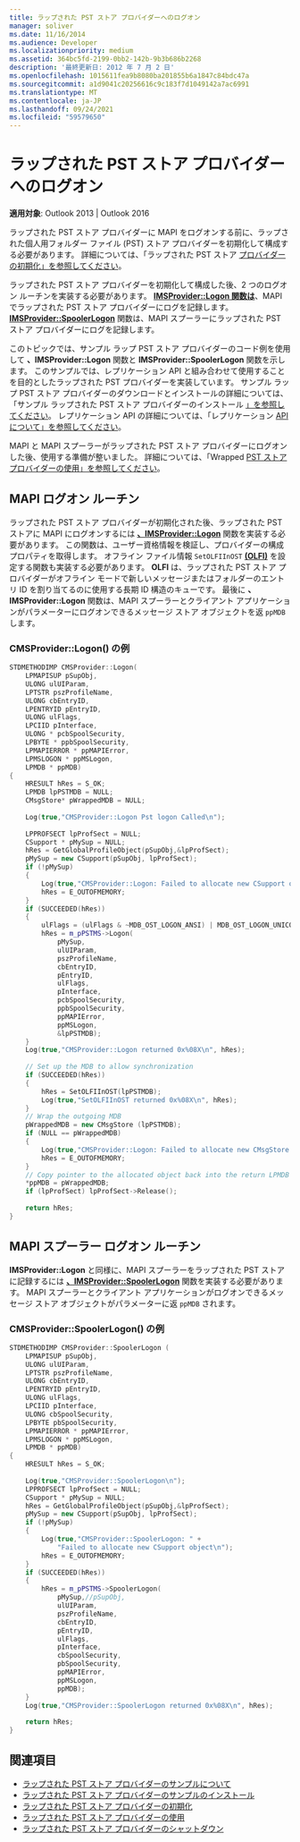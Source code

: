 ```yaml
---
title: ラップされた PST ストア プロバイダーへのログオン
manager: soliver
ms.date: 11/16/2014
ms.audience: Developer
ms.localizationpriority: medium
ms.assetid: 364bc5fd-2199-0bb2-142b-9b3b686b2268
description: '最終更新日: 2012 年 7 月 2 日'
ms.openlocfilehash: 1015611fea9b8080ba201855b6a1847c84bdc47a
ms.sourcegitcommit: a1d9041c20256616c9c183f7d1049142a7ac6991
ms.translationtype: MT
ms.contentlocale: ja-JP
ms.lasthandoff: 09/24/2021
ms.locfileid: "59579650"
---
```

# <a name="logging-on-to-a-wrapped-pst-store-provider"></a>ラップされた PST ストア プロバイダーへのログオン

**適用対象**: Outlook 2013 | Outlook 2016 
  
ラップされた PST ストア プロバイダーに MAPI をログオンする前に、ラップされた個人用フォルダー ファイル (PST) ストア プロバイダーを初期化して構成する必要があります。 詳細については、「ラップされた PST ストア [プロバイダーの初期化」を参照してください](initializing-a-wrapped-pst-store-provider.md)。
  
ラップされた PST ストア プロバイダーを初期化して構成した後、2 つのログオン ルーチンを実装する必要があります。 **[IMSProvider::Logon 関数は](imsprovider-logon.md)**、MAPI でラップされた PST ストア プロバイダーにログを記録します。 **[IMSProvider::SpoolerLogon](imsprovider-spoolerlogon.md)** 関数は、MAPI スプーラーにラップされた PST ストア プロバイダーにログを記録します。 
  
このトピックでは、サンプル ラップ PST ストア プロバイダーのコード例を使用して **、IMSProvider::Logon** 関数と **IMSProvider::SpoolerLogon** 関数を示します。 このサンプルでは、レプリケーション API と組み合わせて使用することを目的としたラップされた PST プロバイダーを実装しています。 サンプル ラップ PST ストア プロバイダーのダウンロードとインストールの詳細については、「サンプル ラップされた PST ストア プロバイダーのインストール [」を参照してください](installing-the-sample-wrapped-pst-store-provider.md)。 レプリケーション API の詳細については、「レプリケーション [API について」を参照してください](about-the-replication-api.md)。
  
MAPI と MAPI スプーラーがラップされた PST ストア プロバイダーにログオンした後、使用する準備が整いました。 詳細については、「Wrapped [PST ストア プロバイダーの使用」を参照してください](using-a-wrapped-pst-store-provider.md)。
  
## <a name="mapi-logon-routine"></a>MAPI ログオン ルーチン

ラップされた PST ストア プロバイダーが初期化された後、ラップされた PST ストアに MAPI にログオンするには **[、IMSProvider::Logon](imsprovider-logon.md)** 関数を実装する必要があります。 この関数は、ユーザー資格情報を検証し、プロバイダーの構成プロパティを取得します。 オフライン ファイル情報  `SetOLFIInOST` **[(OLFI)](olfi.md)** を設定する関数も実装する必要があります。 **OLFI** は、ラップされた PST ストア プロバイダーがオフライン モードで新しいメッセージまたはフォルダーのエントリ ID を割り当てるのに使用する長期 ID 構造のキューです。 最後に **、IMSProvider::Logon** 関数は、MAPI スプーラーとクライアント アプリケーションがパラメーターにログオンできるメッセージ ストア オブジェクトを返  `ppMDB` します。 
  
### <a name="cmsproviderlogon-example"></a>CMSProvider::Logon() の例

```cpp
STDMETHODIMP CMSProvider::Logon( 
    LPMAPISUP pSupObj, 
    ULONG ulUIParam, 
    LPTSTR pszProfileName, 
    ULONG cbEntryID, 
    LPENTRYID pEntryID, 
    ULONG ulFlags, 
    LPCIID pInterface, 
    ULONG * pcbSpoolSecurity, 
    LPBYTE * ppbSpoolSecurity, 
    LPMAPIERROR * ppMAPIError, 
    LPMSLOGON * ppMSLogon, 
    LPMDB * ppMDB) 
{ 
    HRESULT hRes = S_OK; 
    LPMDB lpPSTMDB = NULL; 
    CMsgStore* pWrappedMDB = NULL; 
 
    Log(true,"CMSProvider::Logon Pst logon Called\n"); 
 
    LPPROFSECT lpProfSect = NULL; 
    CSupport * pMySup = NULL; 
    hRes = GetGlobalProfileObject(pSupObj,&lpProfSect); 
    pMySup = new CSupport(pSupObj, lpProfSect); 
    if (!pMySup) 
    { 
        Log(true,"CMSProvider::Logon: Failed to allocate new CSupport object\n"); 
        hRes = E_OUTOFMEMORY; 
    } 
    if (SUCCEEDED(hRes)) 
    { 
        ulFlags = (ulFlags & ~MDB_OST_LOGON_ANSI) | MDB_OST_LOGON_UNICODE; 
        hRes = m_pPSTMS->Logon( 
            pMySup, 
            ulUIParam,  
            pszProfileName,  
            cbEntryID, 
            pEntryID,  
            ulFlags,  
            pInterface,  
            pcbSpoolSecurity, 
            ppbSpoolSecurity,  
            ppMAPIError,  
            ppMSLogon,  
            &lpPSTMDB); 
    } 
    Log(true,"CMSProvider::Logon returned 0x%08X\n", hRes); 
 
    // Set up the MDB to allow synchronization 
    if (SUCCEEDED(hRes)) 
    { 
        hRes = SetOLFIInOST(lpPSTMDB); 
        Log(true,"SetOLFIInOST returned 0x%08X\n", hRes); 
    } 
    // Wrap the outgoing MDB 
    pWrappedMDB = new CMsgStore (lpPSTMDB); 
    if (NULL == pWrappedMDB) 
    { 
        Log(true,"CMSProvider::Logon: Failed to allocate new CMsgStore object\n"); 
        hRes = E_OUTOFMEMORY; 
    } 
    // Copy pointer to the allocated object back into the return LPMDB object pointer 
    *ppMDB = pWrappedMDB; 
    if (lpProfSect) lpProfSect->Release(); 
 
    return hRes; 
}
```

## <a name="mapi-spooler-logon-routine"></a>MAPI スプーラー ログオン ルーチン

**IMSProvider::Logon** と同様に、MAPI スプーラーをラップされた PST ストアに記録するには **[、IMSProvider::SpoolerLogon](imsprovider-spoolerlogon.md)** 関数を実装する必要があります。 MAPI スプーラーとクライアント アプリケーションがログオンできるメッセージ ストア オブジェクトがパラメーターに返  `ppMDB` されます。 
  
### <a name="cmsproviderspoolerlogon-example"></a>CMSProvider::SpoolerLogon() の例

```cpp
STDMETHODIMP CMSProvider::SpoolerLogon ( 
    LPMAPISUP pSupObj, 
    ULONG ulUIParam, 
    LPTSTR pszProfileName, 
    ULONG cbEntryID, 
    LPENTRYID pEntryID, 
    ULONG ulFlags, 
    LPCIID pInterface, 
    ULONG cbSpoolSecurity, 
    LPBYTE pbSpoolSecurity, 
    LPMAPIERROR * ppMAPIError, 
    LPMSLOGON * ppMSLogon, 
    LPMDB * ppMDB) 
{ 
    HRESULT hRes = S_OK; 
     
    Log(true,"CMSProvider::SpoolerLogon\n"); 
    LPPROFSECT lpProfSect = NULL; 
    CSupport * pMySup = NULL; 
    hRes = GetGlobalProfileObject(pSupObj,&lpProfSect); 
    pMySup = new CSupport(pSupObj, lpProfSect); 
    if (!pMySup) 
    { 
        Log(true,"CMSProvider::SpoolerLogon: " + 
            "Failed to allocate new CSupport object\n"); 
        hRes = E_OUTOFMEMORY; 
    } 
    if (SUCCEEDED(hRes)) 
    { 
        hRes = m_pPSTMS->SpoolerLogon(  
            pMySup,//pSupObj, 
            ulUIParam, 
            pszProfileName, 
            cbEntryID, 
            pEntryID, 
            ulFlags, 
            pInterface, 
            cbSpoolSecurity, 
            pbSpoolSecurity, 
            ppMAPIError, 
            ppMSLogon, 
            ppMDB); 
    } 
    Log(true,"CMSProvider::SpoolerLogon returned 0x%08X\n", hRes); 
 
    return hRes; 
}
```

## <a name="see-also"></a>関連項目

- [ラップされた PST ストア プロバイダーのサンプルについて](about-the-sample-wrapped-pst-store-provider.md) 
- [ラップされた PST ストア プロバイダーのサンプルのインストール](installing-the-sample-wrapped-pst-store-provider.md) 
- [ラップされた PST ストア プロバイダーの初期化](initializing-a-wrapped-pst-store-provider.md)
- [ラップされた PST ストア プロバイダーの使用](using-a-wrapped-pst-store-provider.md)
- [ラップされた PST ストア プロバイダーのシャットダウン](shutting-down-a-wrapped-pst-store-provider.md)

